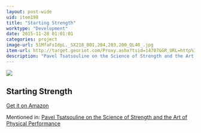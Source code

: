 ```yaml
---
layout: post-wide
uid: item198
title: "Starting Strength"
worktype: "Development"
date: 2015-11-28 01:01:01
categories: project
image-url: 51MfaFsIdpL._SX218_BO1,204,203,200_QL40_.jpg
item-url: http://target.georiot.com/Proxy.ashx?tsid=14707&GR_URL=http%3A%2F%2Fwww.amazon.com%2FStarting-Strength-3rd-Mark-Rippetoe%2Fdp%2F0982522738%2F
description: "Pavel Tsatsouline on the Science of Strength and the Art of Physical Performance"
---
```

<a href="http://target.georiot.com/Proxy.ashx?tsid=14707&GR_URL=http%3A%2F%2Fwww.amazon.com%2FStarting-Strength-3rd-Mark-Rippetoe%2Fdp%2F0982522738%2F" target="blank"><img src="../../../../img/thumbs/51MfaFsIdpL._SX218_BO1,204,203,200_QL40_.jpg" class="prod-img"></a>
<h2>Starting Strength</h2>
<p><a href="http://target.georiot.com/Proxy.ashx?tsid=14707&GR_URL=http%3A%2F%2Fwww.amazon.com%2FStarting-Strength-3rd-Mark-Rippetoe%2Fdp%2F0982522738%2F" target="blank">Get it on Amazon</a><p>
<p>Mentioned in: <a href="http://fourhourworkweek.com/2015/01/15/pavel-tsatsouline/" target="blank">Pavel Tsatsouline on the Science of Strength and the Art of Physical Performance</a></p>
